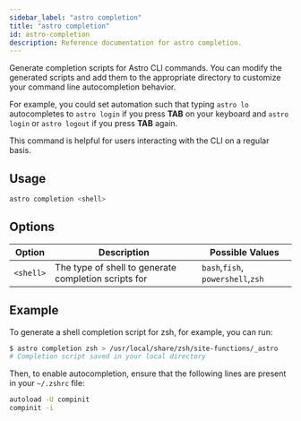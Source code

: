```yaml
---
sidebar_label: "astro completion"
title: "astro completion"
id: astro-completion
description: Reference documentation for astro completion.
---
```


Generate completion scripts for Astro CLI commands. You can modify the generated scripts and add them to the appropriate directory to customize your command line autocompletion behavior.

For example, you could set automation such that typing `astro lo` autocompletes to `astro login` if you press **TAB** on your keyboard and `astro login` or `astro logout` if you press **TAB** again.

This command is helpful for users interacting with the CLI on a regular basis.

## Usage

```sh
astro completion <shell>
```

## Options

| Option  | Description                                          | Possible Values                   |
| ------- | ---------------------------------------------------- | --------------------------------- |
| `<shell>` | The type of shell to generate completion scripts for | `bash`,`fish`, `powershell`,`zsh` |

## Example

To generate a shell completion script for zsh, for example, you can run:

```sh
$ astro completion zsh > /usr/local/share/zsh/site-functions/_astro
# Completion script saved in your local directory
```

Then, to enable autocompletion, ensure that the following lines are present in your `~/.zshrc` file:

```sh
autoload -U compinit
compinit -i
```
